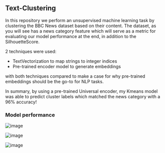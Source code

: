 ## Text-Clustering

In this repository we perform an unsupervised machine learning task by clustering the BBC News dataset based on their content. The dataset, as you will see has a news category feature which will serve as a metric for evaluating our model performance at the end, in addition to the SilhouetteScore.

2 techniques were used:
- TextVectorization to map strings to integer indices
- Pre-trained encoder model to generate embeddings

with both techniques compared to make a case for why pre-trained embeddings should be the go-to for NLP tasks.
<br/>

In summary, by using a pre-trained Universal encoder, my Kmeans model was able to predict cluster labels which matched the news category with a 96% accuracy!

### Model performance

![image](https://github.com/Jeremyugo/Text-Clustering/assets/36512525/511f9655-3d53-466a-ba2e-e0fa3144ab4b)

![image](https://github.com/Jeremyugo/Text-Clustering/assets/36512525/0a904760-fca5-4013-8bc6-93b872a5d75f)

![image](https://github.com/Jeremyugo/Text-Clustering/assets/36512525/78982497-dc52-4ced-a848-2fb2b7593ef1)
